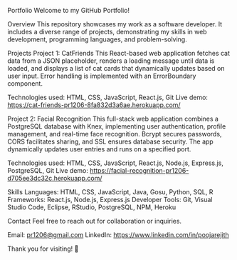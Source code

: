 Portfolio
Welcome to my GitHub Portfolio!

Overview
This repository showcases my work as a software developer. It includes a diverse range of projects, demonstrating my skills in web development, programming languages, and problem-solving.

Projects
Project 1: CatFriends
This React-based web application fetches cat data from a JSON placeholder, renders a loading message until data is loaded, and displays a list of cat cards that dynamically updates based on user input. Error handling is implemented with an ErrorBoundary component.

Technologies used: HTML, CSS, JavaScript, React.js, Git
Live demo: https://cat-friends-pr1206-8fa832d3a6ae.herokuapp.com/

Project 2: Facial Recognition
This full-stack web application combines a PostgreSQL database with Knex, implementing user authentication, profile management, and real-time face recognition. Bcrypt secures passwords, CORS facilitates sharing, and SSL ensures database security. The app dynamically updates user entries and runs on a specified port.

Technologies used: HTML, CSS, JavaScript, React.js, Node.js, Express.js, PostgreSQL, Git
Live demo: https://facial-recognition-pr1206-d705ee3dc32c.herokuapp.com/

Skills
Languages: HTML, CSS, JavaScript, Java, Gosu, Python, SQL, R
Frameworks: React.js, Node.js, Express.js
Developer Tools: Git, Visual Studio Code, Eclipse, RStudio, PostgreSQL, NPM, Heroku

Contact
Feel free to reach out for collaboration or inquiries.

Email: pr1206@gmail.com
LinkedIn: https://www.linkedin.com/in/poojarejith

Thank you for visiting! 🚀
